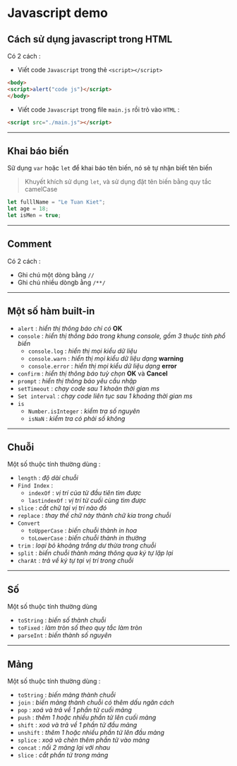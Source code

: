 # Javascript demo

## Cách sử dụng javascript trong HTML

Có 2 cách : 

- Viết code `Javascript` trong thẻ `<script></script>`

```html
<body>
<script>alert("code js")</script>
</body>
```

- Viết code `Javascript` trong file `main.js` rồi trỏ vào `HTML` :

```html
<script src="./main.js"></script>
```

---

## Khai báo biến

Sữ dụng `var` hoặc `let` để khai báo tên biến, nó sẽ tự nhận biết tên biến

> Khuyết khích sử dụng `let`, và sử dụng đặt tên biến bằng quy tắc camelCase

```javascript
let fulllName = "Le Tuan Kiet";
let age = 18;
let isMen = true;
```

---

## Comment

Có 2 cách :

- Ghi chú một dòng bằng `//`
- Ghi chú nhiều dòngb ằng `/**/`

---

## Một số hàm built-in

- `alert` : *hiển thị thông báo chỉ có* **OK**
- `console` : *hiển thị thông báo trong khung console, gồm 3 thuộc tính phổ biến*
  - `console.log` : *hiển thị mọi kiểu dữ liệu*
  - `console.warn` : *hiển thị mọi kiểu dữ liệu dạng* **warning**
  - `console.error` : *hiển thị mọi kiểu dữ liệu dạng* **error**
- `confirm` : *hiển thị thông báo tuỳ chọn* **OK** và **Cancel**
- `prompt` : *hiển thị thông báo yêu cầu nhập*
- `setTimeout` : *chạy code sau 1 khoản thời gian ms*
- `Set interval` : *chạy code liên tục sau 1 khoảng thời gian ms*
- `is`
  - `Number.isInteger` : *kiểm tra số nguyên*
  - `isNaN` : *kiểm tra có phải số không*

---

## Chuỗi

Một số thuộc tính thường dùng : 

- `length` : *độ dài chuỗi*
- `Find Index` :
  - `indexOf` : *vị trí của từ đầu tiên tìm được*
  - `lastindexOf` : *vị trí từ cuối cùng tìm được*
- `slice` : *cắt chữ tại vị trí nào đó*
- `replace` : *thay thế chữ này thành chữ kia trong chuỗi*
- `Convert`
  - `toUpperCase` : *biến chuỗi thành in hoa*
  - `toLowerCase` : *biến chuỗi thành in thường*
- `trim` : *loại bỏ khoảng trắng dư thừa trong chuỗi*
- `split` : *biến chuỗi thành mảng thông qua ký tự lặp lại*
- `charAt` : *trả về ký tự tại vị trí trong chuỗi*

---

## Số

Một số thuộc tính thường dùng 

- `toString` : *biến số thành chuỗi*
- `toFixed` : *làm tròn số theo quy tắc làm tròn*
- `parseInt` : *biến thành số nguyên*

---

## Mảng

Một số thuộc tính thường dùng : 

- `toString` : *biến mảng thành chuỗi*
- `join` : *biến mảng thành chuỗi có thêm dấu ngăn cách*
- `pop` :  *xoá và trả về 1 phần tử cuối mảng*
- `push` : *thêm 1 hoặc nhiều phần tử lên cuối mảng*
- `shift` :  *xoá và trả về 1 phần tử đầu mảng*
- `unshift` : *thêm 1 hoặc nhiều phần tử lên đầu mảng*
- `splice` :  *xoá và chèn thêm phần tử vào mảng*
- `concat` : *nối 2 mảng lại với nhau*
- `slice` : *cắt phần tử trong mảng*